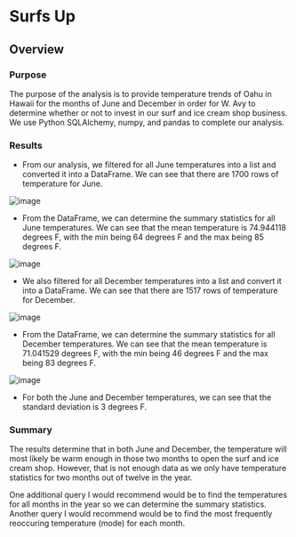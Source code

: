 # Surfs Up
## Overview
### Purpose
The purpose of the analysis is to provide temperature trends of Oahu in Hawaii for the months of June and December in order for W. Avy to determine whether or not to invest in our surf and ice cream shop business. We use Python SQLAlchemy, numpy, and pandas to complete our analysis.

### Results

* From our analysis, we filtered for all June temperatures into a list and converted it into a DataFrame. We can see that there are 1700 rows of temperature for June.

![image](https://user-images.githubusercontent.com/108503112/198149393-3a561236-efce-4e2b-bd82-239afe72826e.png) 

* From the DataFrame, we can determine the summary statistics for all June temperatures. We can see that the mean temperature is 74.944118 degrees F, with the min being 64 degrees F and the max being 85 degrees F.

![image](https://user-images.githubusercontent.com/108503112/197891941-ed4cdbc6-09fe-4fab-af16-a8dac13db439.png)

* We also filtered for all December temperatures into a list and convert it into a DataFrame. We can see that there are 1517 rows of temperature for December.

![image](https://user-images.githubusercontent.com/108503112/198149606-4a162d7d-84c2-42dd-b9d9-703febed1e64.png)

* From the DataFrame, we can determine the summary statistics for all December temperatures. We can see that the mean temperature is 71.041529 degrees F, with the min being 46 degrees F and the max being 83 degrees F.

![image](https://user-images.githubusercontent.com/108503112/197892520-487b5cdf-a7f2-4ec1-a522-29d75fe1290a.png)

* For both the June and December temperatures, we can see that the standard deviation is 3 degrees F. 

### Summary
The results determine that in both June and December, the temperature will most likely be warm enough in those two months to open the surf and ice cream shop. However, that is not enough data as we only have temperature statistics for two months out of twelve in the year. 

One additional query I would recommend would be to find the temperatures for all months in the year so we can determine the summary statistics.
Another query I would recommend would be to find the most frequently reoccuring temperature (mode) for each month.
